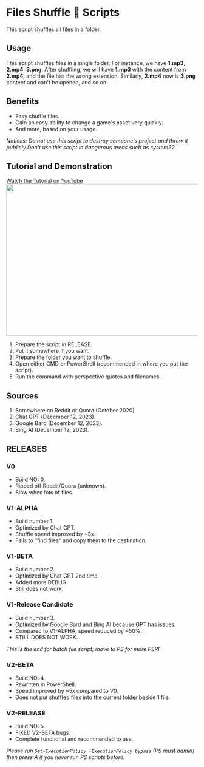 # Files Shuffle 🔀 Scripts

This script shuffles all files in a folder.

## Usage

This script shuffles files in a single folder. For instance, we have **1.mp3**, **2.mp4**, **3.png**. After shuffling, we will have **1.mp3** with the content from **2.mp4**, and the file has the wrong extension. Similarly, **2.mp4** now is **3.png** content and can't be opened, and so on.

## Benefits

- Easy shuffle files.
- Gain an easy ability to change a game's asset very quickly.
- And more, based on your usage.

*Notices: Do not use this script to destroy someone's project and throw it publicly.Don't use this script in dangerous areas such as system32...*

## Tutorial and Demonstration

[Watch the Tutorial on YouTube](https://www.youtube.com/watch?v=PlXB3b-kXtk)
<a href="https://www.youtube.com/watch?v=PlXB3b-kXtk">
    <img src="https://img.youtube.com/vi/PlXB3b-kXtk/hqdefault.jpg" width="600" height="400" />
</a>
1. Prepare the script in RELEASE.
2. Put it somewhere if you want.
3. Prepare the folder you want to shuffle.
4. Open either CMD or PowerShell (recommended in where you put the script).
5. Run the command with perspective quotes and filenames.

## Sources

1. Somewhere on Reddit or Quora (October 2020).
2. Chat GPT (December 12, 2023).
3. Google Bard (December 12, 2023).
4. Bing AI (December 12, 2023).

## RELEASES

### V0

- Build NO: 0.
- Ripped off Reddit/Quora (unknown).
- Slow when lots of files.

### V1-ALPHA

- Build number 1.
- Optimized by Chat GPT.
- Shuffle speed improved by ~3x.
- Fails to "find files" and copy them to the destination.

### V1-BETA

- Build number 2.
- Optimized by Chat GPT 2nd time.
- Added more DEBUG.
- Still does not work.

### V1-Release Candidate

- Build number 3.
- Optimized by Google Bard and Bing AI because GPT has issues.
- Compared to V1-ALPHA, speed reduced by ~50%.
- STILL DOES NOT WORK.

*This is the end for batch file script; move to PS for more PERF*

### V2-BETA

- Build NO: 4.
- Rewritten in PowerShell.
- Speed improved by ~5x compared to V0.
- Does not put shuffled files into the current folder beside 1 file.

### V2-RELEASE

- Build NO: 5.
- FIXED V2-BETA bugs.
- Complete functional and recommended to use.

*Please run `Set-ExecutionPolicy -ExecutionPolicy bypass` (PS must admin) then press A if you never run PS scripts before.*
